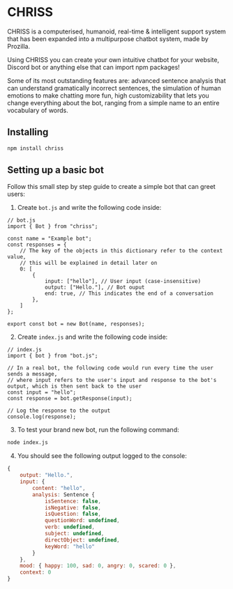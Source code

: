 # CHRISS

CHRISS is a computerised, humanoid, real-time & intelligent support system that has been expanded into a multipurpose chatbot system, made by Prozilla.

Using CHRISS you can create your own intuitive chatbot for your website, Discord bot or anything else that can import npm packages!

Some of its most outstanding features are: advanced sentence analysis that can understand gramatically incorrect sentences, the simulation of human emotions to make chatting more fun, high customizability that lets you change everything about the bot, ranging from a simple name to an entire vocabulary of words.

## Installing

```BASH
npm install chriss
```

## Setting up a basic bot

Follow this small step by step guide to create a simple bot that can greet users:

1. Create `bot.js` and write the following code inside:

```JS
// bot.js
import { Bot } from "chriss";

const name = "Example bot";
const responses = {
	// The key of the objects in this dictionary refer to the context value, 
	// this will be explained in detail later on
    0: [
        {
            input: ["hello"], // User input (case-insensitive)
            output: ["Hello."], // Bot ouput
            end: true, // This indicates the end of a conversation
        },
    ]
};

export const bot = new Bot(name, responses);
```

2. Create `index.js` and write the following code inside:

```JS
// index.js
import { bot } from "bot.js";

// In a real bot, the following code would run every time the user sends a message,
// where input refers to the user's input and response to the bot's output, which is then sent back to the user
const input = "hello";
const response = bot.getResponse(input); 

// Log the response to the output
console.log(response);
```

3. To test your brand new bot, run the following command:

```bash
node index.js
```

4. You should see the following output logged to the console:

```js
{
	output: "Hello.",
	input: {
		content: "hello",
		analysis: Sentence {
			isSentence: false,
			isNegative: false,
			isQuestion: false,
			questionWord: undefined,
			verb: undefined,
			subject: undefined,
			directObject: undefined,
			keyWord: "hello"
		}
	},
	mood: { happy: 100, sad: 0, angry: 0, scared: 0 },
	context: 0
}
```